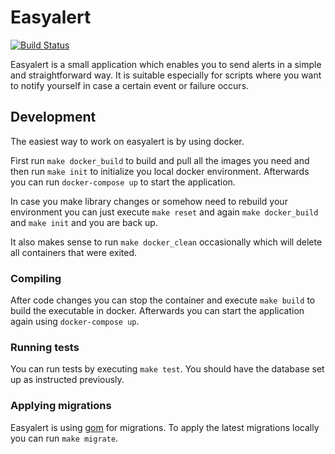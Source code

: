 # Easyalert
[![Build Status](https://travis-ci.org/bakku/easyalert.svg?branch=master)](https://travis-ci.org/bakku/easyalert)

Easyalert is a small application which enables you to send alerts in a simple and straightforward way. It is suitable especially for scripts where you want to notify yourself in case a certain event or failure occurs.

## Development

The easiest way to work on easyalert is by using docker.

First run `make docker_build` to build and pull all the images you need and then run `make init` to initialize you local docker environment. Afterwards you can run `docker-compose up` to start the application.

In case you make library changes or somehow need to rebuild your environment you can just execute `make reset` and again `make docker_build` and `make init` and you are back up.

It also makes sense to run `make docker_clean` occasionally  which will delete all containers that were exited.

### Compiling

After code changes you can stop the container and execute `make build` to build the executable in docker. Afterwards you can start the application again using `docker-compose up`.

### Running tests

You can run tests by executing `make test`. You should have the database set up as instructed previously.

### Applying migrations

Easyalert is using [gom](https://github.com/bakku/gom) for migrations. To apply the latest migrations locally you can run `make migrate`.
